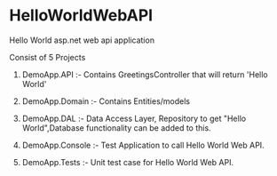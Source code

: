 # HelloWorldWebAPI
Hello World asp.net web api application 

Consist of 5 Projects

1) DemoApp.API :- Contains GreetingsController that will return 'Hello World'

2) DemoApp.Domain :- Contains Entities/models 

3) DemoApp.DAL :- Data Access Layer, Repository to get "Hello World",Database functionality can be added to this.

4) DemoApp.Console :- Test Application to call Hello World Web API.

5) DemoApp.Tests :- Unit test case for Hello World Web API.


